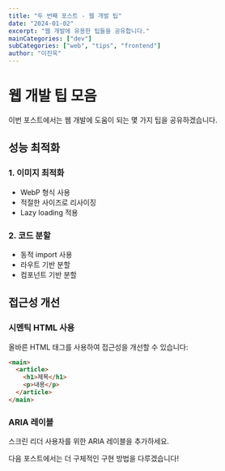 ```yaml
---
title: "두 번째 포스트 - 웹 개발 팁"
date: "2024-01-02"
excerpt: "웹 개발에 유용한 팁들을 공유합니다."
mainCategories: ["dev"]
subCategories: ["web", "tips", "frontend"]
author: "이진욱"
---
```


# 웹 개발 팁 모음

이번 포스트에서는 웹 개발에 도움이 되는 몇 가지 팁을 공유하겠습니다.

## 성능 최적화

### 1. 이미지 최적화
- WebP 형식 사용
- 적절한 사이즈로 리사이징
- Lazy loading 적용

### 2. 코드 분할
- 동적 import 사용
- 라우트 기반 분할
- 컴포넌트 기반 분할

## 접근성 개선

### 시멘틱 HTML 사용
올바른 HTML 태그를 사용하여 접근성을 개선할 수 있습니다:

```html
<main>
  <article>
    <h1>제목</h1>
    <p>내용</p>
  </article>
</main>
```

### ARIA 레이블
스크린 리더 사용자를 위한 ARIA 레이블을 추가하세요.

다음 포스트에서는 더 구체적인 구현 방법을 다루겠습니다!